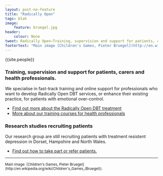 ```yaml
---
layout: post-no-feature
title: "Radically Open"
tags: blah
image:
    feature: bruegel.jpg
header:
    colour: None
tweet: Radically Open—Training, supervision and support for patients, carers and health professionals.
footertext: "Main image [Children's Games, Pieter Bruegel](http://en.wikipedia.org/wiki/Children's_Games_(Bruegel))."
---
```


{{site.people}}

### Training, supervision and support for patients, carers and health professionals.

We specialise in fast-track training and online support for professionals who want to develop Radically Open DBT services, or enhance their existing practice, for patients with emotional over-control.

- [Find out more about the Radically Open DBT treatment](/about/)
- [More about our training courses for health professionals](/professionals/)




### Research studies recruiting patients

Our research group are still recruiting patients with treatment resistent depression in Dorset, Hampshire and North Wales.

- [Find out how to take part or refer patients.](http://www.reframed.org.uk)




<hr>
<small>Main image: [Children's Games, Pieter Bruegel](http://en.wikipedia.org/wiki/Children's_Games_(Bruegel)).</small>





